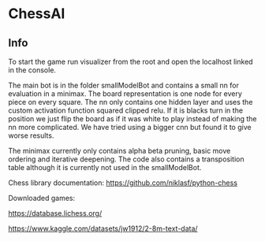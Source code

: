 # ChessAI


## Info


To start the game run visualizer from the root and open the localhost linked in the console.


The main bot is in the folder smallModelBot and contains a small nn for evaluation in a minimax. The board representation is one node for every piece on every square. The nn only contains one hidden layer and uses the custom activation function squared clipped relu. If it is blacks turn in the position we just flip the board as if it was white to play instead of making the nn more complicated. We have tried using a bigger cnn but found it to give worse results.


The minimax currently only contains alpha beta pruning, basic move ordering and iterative deepening. The code also contains a transposition table although it is currently not used in the smallModelBot.



Chess library documentation: https://github.com/niklasf/python-chess


Downloaded games:


https://database.lichess.org/


https://www.kaggle.com/datasets/jw1912/2-8m-text-data/

